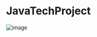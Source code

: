 # JavaTechProject
![image](https://user-images.githubusercontent.com/87920258/205239552-55774a49-3218-413c-8cc7-4ff0baea1a32.png)
